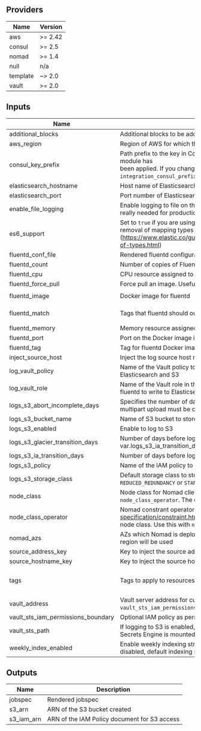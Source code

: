 ## Providers

| Name | Version |
|------|---------|
| aws | >= 2.42 |
| consul | >= 2.5 |
| nomad | >= 1.4 |
| null | n/a |
| template | ~> 2.0 |
| vault | >= 2.0 |

## Inputs

| Name | Description | Type | Default | Required |
|------|-------------|------|---------|:-----:|
| additional\_blocks | Additional blocks to be added to the Jobspec | `string` | `""` | no |
| aws\_region | Region of AWS for which this is deployed | `string` | `"ap-southeast-1"` | no |
| consul\_key\_prefix | Path prefix to the key in Consul to set for the `core` module to know that this module has<br>        been applied. If you change this, you have to update the<br>        `integration_consul_prefix` variable in the core module as well. | `string` | `"terraform/"` | no |
| elasticsearch\_hostname | Host name of Elasticsearch | `any` | n/a | yes |
| elasticsearch\_port | Port number of Elasticsearch | `any` | n/a | yes |
| enable\_file\_logging | Enable logging to file on the Nomad jobs. Useful for debugging, but not really needed for production | `string` | `"false"` | no |
| es6\_support | Set to `true` if you are using Elasticsearch 6 and above to support the removal of mapping types (https://www.elastic.co/guide/en/elasticsearch/reference/current/removal-of-types.html) | `bool` | `false` | no |
| fluentd\_conf\_file | Rendered fluentd configuration file | `string` | `"alloc/config/fluent.conf"` | no |
| fluentd\_count | Number of copies of Fluentd to run | `number` | `3` | no |
| fluentd\_cpu | CPU resource assigned to the fluentd job | `number` | `3000` | no |
| fluentd\_force\_pull | Force pull an image. Useful if the tag is mutable. | `string` | `"false"` | no |
| fluentd\_image | Docker image for fluentd | `string` | `"govtechsg/fluentd-s3-elasticsearch"` | no |
| fluentd\_match | Tags that fluentd should output to S3 and Elasticsearch | `string` | `"@ERROR app.** docker.** services.** system.** vault**"` | no |
| fluentd\_memory | Memory resource assigned to the fluentd job | `number` | `512` | no |
| fluentd\_port | Port on the Docker image in which the TCP interface is exposed | `number` | `4224` | no |
| fluentd\_tag | Tag for fluentd Docker image | `string` | `"1.2.5-latest"` | no |
| inject\_source\_host | Inject the log source host name and address into the logs | `bool` | `true` | no |
| log\_vault\_policy | Name of the Vault policy to allow creating AWS credentials to write to Elasticsearch and S3 | `string` | `"fluentd_logger"` | no |
| log\_vault\_role | Name of the Vault role in the AWS secrets engine to provide credentials for fluentd to write to Elasticsearch and S3 | `string` | `"fluentd_logger"` | no |
| logs\_s3\_abort\_incomplete\_days | Specifies the number of days after initiating a multipart upload when the multipart upload must be completed. | `number` | `7` | no |
| logs\_s3\_bucket\_name | Name of S3 bucket to store logs for long term archival | `string` | `""` | no |
| logs\_s3\_enabled | Enable to log to S3 | `bool` | `true` | no |
| logs\_s3\_glacier\_transition\_days | Number of days before logs are transitioned to IA. Must be > var.logs\_s3\_ia\_transition\_days + 30 days | `number` | `365` | no |
| logs\_s3\_ia\_transition\_days | Number of days before logs are transitioned to IA. Must be > 30 days | `number` | `90` | no |
| logs\_s3\_policy | Name of the IAM policy to provision for write access to the bucket | `string` | `"LogsS3Write"` | no |
| logs\_s3\_storage\_class | Default storage class to store logs in S3. Choose from `STANDARD`, `REDUCED_REDUNDANCY` or `STANDARD_IA` | `string` | `"STANDARD"` | no |
| node\_class | Node class for Nomad clients to constraint the jobs to. Use this with `node_class_operator`. The default matches everything. | `string` | `".?"` | no |
| node\_class\_operator | Nomad constrant operator (https://www.nomadproject.io/docs/job-specification/constraint.html#operator) to use for restricting Nomad clients node class. Use this with `node_class`. The default matches everything. | `string` | `"regexp"` | no |
| nomad\_azs | AZs which Nomad is deployed to. If left empty, the list of AZs from this region will be used | `list(string)` | `[]` | no |
| source\_address\_key | Key to inject the source address to | `string` | `"host"` | no |
| source\_hostname\_key | Key to inject the source hostname to | `string` | `"hostname"` | no |
| tags | Tags to apply to resources | `map` | <pre>{<br>  "Terraform": "true"<br>}<br></pre> | no |
| vault\_address | Vault server address for custom execution of commands, required if `vault_sts_iam_permissions_boundary` is set | `string` | `""` | no |
| vault\_sts\_iam\_permissions\_boundary | Optional IAM policy as permissions boundary for STS generated IAM user | `string` | `""` | no |
| vault\_sts\_path | If logging to S3 is enabled, provide to the path in Vault in which the AWS Secrets Engine is mounted | `string` | `""` | no |
| weekly\_index\_enabled | Enable weekly indexing strategy for Fluentd Elasticsearch plugin. If disabled, default indexing strategy is daily. | `bool` | `true` | no |

## Outputs

| Name | Description |
|------|-------------|
| jobspec | Rendered jobspec |
| s3\_arn | ARN of the S3 bucket created |
| s3\_iam\_arn | ARN of the IAM Policy document for S3 access |

